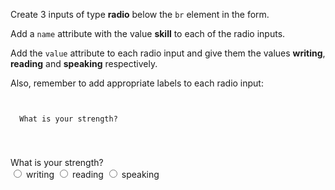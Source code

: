 Create 3 inputs of type **radio** below the `br` element in the form.

Add a `name` attribute with the value **skill** to each of the radio inputs.

Add the `value` attribute to each radio input and give them the
values **writing**, **reading** and **speaking** respectively.

Also, remember to add appropriate labels to each radio input:


<codeblock language="html" type="exercise" testMode="fixedInput">
<code>
<form>
  <label>What is your strength?</label>
  <br />
</form>
</code>

<solution>
<form>
  <label>What is your strength?</label>
  <br />
  <input type="radio" value="writing" name="skill">
  <label>writing</label>
  <input type="radio" value="reading" name="skill">
  <label>reading</label>
  <input type="radio" value="speaking" name="skill">
  <label>speaking</label>
</form>
</solution>
</codeblock>
